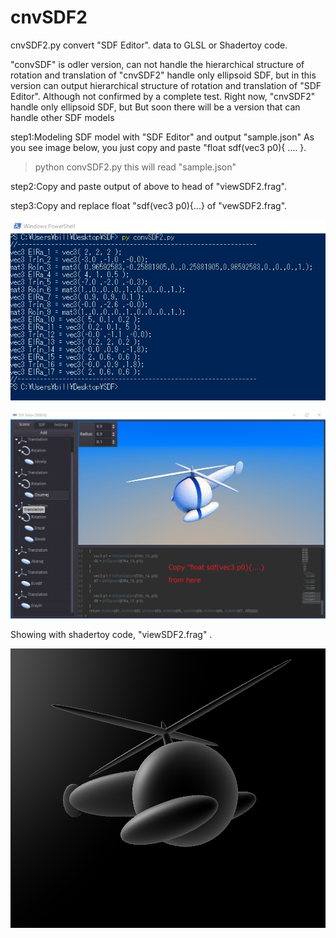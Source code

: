 # cnvSDF2

cnvSDF2.py convert "SDF Editor". data to GLSL or Shadertoy code.

"convSDF" is odler version, can not  handle the hierarchical structure of rotation and translation of 
"cnvSDF2" handle only ellipsoid SDF, but in this version can output  hierarchical structure of rotation and translation of "SDF Editor".
Although not confirmed by a complete test.
Right now, "cnvSDF2" handle only ellipsoid SDF, but But soon there will be a version that can handle other SDF models


step1:Modeling SDF model with "SDF Editor" and output "sample.json"
As you see image below, you just copy and paste "float sdf(vec3 p0){ .... }.

>python convSDF2.py
this will read "sample.json"

step2:Copy and paste output of above to head of "viewSDF2.frag".

step3:Copy and replace float "sdf(vec3 p0){...} of "vewSDF2.frag".

![alt text](https://github.com/ultrahamlet/cnvSDF2/blob/main/cnvSDF2Output.jpg?raw=true)


![alt text](https://github.com/ultrahamlet/cnvSDF2/blob/main/heli.jpg?raw=true)


Showing with shadertoy code, "viewSDF2.frag" .


![alt text](https://github.com/ultrahamlet/cnvSDF2/blob/main/shadertoy.png?raw=true)

